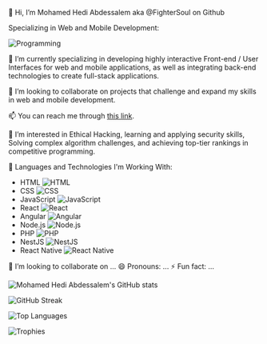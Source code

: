 👋 Hi, I’m Mohamed Hedi Abdessalem aka @FighterSoul on Github

Specializing in Web and Mobile Development:

![Programming](https://raw.githubusercontent.com/TheDudeThatCode/TheDudeThatCode/master/Assets/Developer.gif?raw=true)

🌱 I’m currently specializing in developing highly interactive Front-end / User Interfaces for web and mobile applications, as well as integrating back-end technologies to create full-stack applications.

🚀 I’m looking to collaborate on projects that challenge and expand my skills in web and mobile development.

📫 You can reach me through [this link](https://portfolio-2675d.web.app/).

👀 I’m interested in Ethical Hacking, learning and applying security skills, Solving complex algorithm challenges, and achieving top-tier rankings in competitive programming.

🚀 Languages and Technologies I'm Working With:
- HTML
  ![HTML](https://img.shields.io/badge/-HTML-E34F26?style=flat&logo=html5&logoColor=white)
- CSS
  ![CSS](https://img.shields.io/badge/-CSS-1572B6?style=flat&logo=css3&logoColor=white)
- JavaScript
  ![JavaScript](https://img.shields.io/badge/-JavaScript-F7DF1E?style=flat&logo=javascript&logoColor=black)
- React
  ![React](https://img.shields.io/badge/-React-61DAFB?style=flat&logo=react&logoColor=black)
- Angular
  ![Angular](https://img.shields.io/badge/-Angular-DD0031?style=flat&logo=angular&logoColor=white)
- Node.js
  ![Node.js](https://img.shields.io/badge/-Node.js-339933?style=flat&logo=node.js&logoColor=white)
- PHP
  ![PHP](https://img.shields.io/badge/-PHP-777BB4?style=flat&logo=php&logoColor=white)
- NestJS
  ![NestJS](https://img.shields.io/badge/-NestJS-E0234E?style=flat&logo=nestjs&logoColor=white)
- React Native
  ![React Native](https://img.shields.io/badge/-React%20Native-61DAFB?style=flat&logo=react&logoColor=black)

💞️ I’m looking to collaborate on ...
😄 Pronouns: ...
⚡ Fun fact: ...

![Mohamed Hedi Abdessalem's GitHub stats](https://github-readme-stats.vercel.app/api?username=FighterSoul&show_icons=true&theme=radical)

![GitHub Streak](https://github-readme-streak-stats.herokuapp.com?user=FighterSoul&theme=radical&date_format=M%20j%5B%2C%20Y%5D)

![Top Languages](https://github-readme-stats.vercel.app/api/top-langs/?username=FighterSoul&layout=compact&theme=radical)

![Trophies](https://github-profile-trophy.vercel.app/?username=FighterSoul&theme=radical)

<!---
FighterSoul/FighterSoul is a ✨ special ✨ repository because its `README.md` (this file) appears on your GitHub profile.
You can click the Preview link to take a look at your changes.
--->
